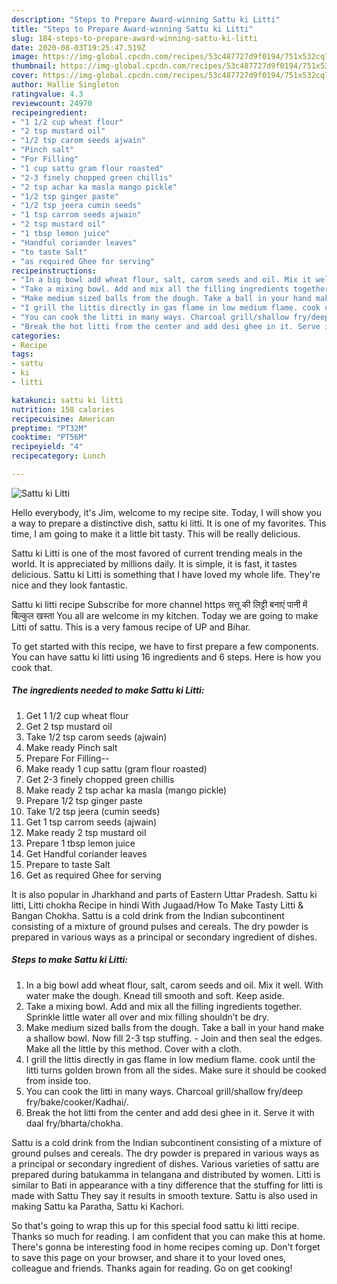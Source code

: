```yaml
---
description: "Steps to Prepare Award-winning Sattu ki Litti"
title: "Steps to Prepare Award-winning Sattu ki Litti"
slug: 184-steps-to-prepare-award-winning-sattu-ki-litti
date: 2020-08-03T19:25:47.519Z
image: https://img-global.cpcdn.com/recipes/53c487727d9f0194/751x532cq70/sattu-ki-litti-recipe-main-photo.jpg
thumbnail: https://img-global.cpcdn.com/recipes/53c487727d9f0194/751x532cq70/sattu-ki-litti-recipe-main-photo.jpg
cover: https://img-global.cpcdn.com/recipes/53c487727d9f0194/751x532cq70/sattu-ki-litti-recipe-main-photo.jpg
author: Hallie Singleton
ratingvalue: 4.3
reviewcount: 24970
recipeingredient:
- "1 1/2 cup wheat flour"
- "2 tsp mustard oil"
- "1/2 tsp carom seeds ajwain"
- "Pinch salt"
- "For Filling"
- "1 cup sattu gram flour roasted"
- "2-3 finely chopped green chillis"
- "2 tsp achar ka masla mango pickle"
- "1/2 tsp ginger paste"
- "1/2 tsp jeera cumin seeds"
- "1 tsp carrom seeds ajwain"
- "2 tsp mustard oil"
- "1 tbsp lemon juice"
- "Handful coriander leaves"
- "to taste Salt"
- "as required Ghee for serving"
recipeinstructions:
- "In a big bowl add wheat flour, salt, carom seeds and oil. Mix it well. With water make the dough. Knead till smooth and soft. Keep aside."
- "Take a mixing bowl. Add and mix all the filling ingredients together. Sprinkle little water all over and mix filling shouldn’t be dry."
- "Make medium sized balls from the dough. Take a ball in your hand make a shallow bowl. Now fill 2-3 tsp stuffing.  Join and then seal the edges. Make all the little by this method. Cover with a cloth."
- "I grill the littis directly in gas flame in low medium flame. cook until the litti turns golden brown from all the sides. Make sure it should be cooked from inside too."
- "You can cook the litti in many ways. Charcoal grill/shallow fry/deep fry/bake/cooker/Kadhai/."
- "Break the hot litti from the center and add desi ghee in it. Serve it with daal fry/bharta/chokha."
categories:
- Recipe
tags:
- sattu
- ki
- litti

katakunci: sattu ki litti 
nutrition: 158 calories
recipecuisine: American
preptime: "PT32M"
cooktime: "PT56M"
recipeyield: "4"
recipecategory: Lunch

---
```



![Sattu ki Litti](https://img-global.cpcdn.com/recipes/53c487727d9f0194/751x532cq70/sattu-ki-litti-recipe-main-photo.jpg)

Hello everybody, it's Jim, welcome to my recipe site. Today, I will show you a way to prepare a distinctive dish, sattu ki litti. It is one of my favorites. This time, I am going to make it a little bit tasty. This will be really delicious.

Sattu ki Litti is one of the most favored of current trending meals in the world. It is appreciated by millions daily. It is simple, it is fast, it tastes delicious. Sattu ki Litti is something that I have loved my whole life. They're nice and they look fantastic.

Sattu ki litti recipe Subscribe for more channel https सत्तू की लिट्टी बनाएं पानी में बिल्कुल खस्ता You all are welcome in my kitchen. Today we are going to make Litti of sattu. This is a very famous recipe of UP and Bihar.


To get started with this recipe, we have to first prepare a few components. You can have sattu ki litti using 16 ingredients and 6 steps. Here is how you cook that.

<!--inarticleads1-->

##### The ingredients needed to make Sattu ki Litti:

1. Get 1 1/2 cup wheat flour
1. Get 2 tsp mustard oil
1. Take 1/2 tsp carom seeds (ajwain)
1. Make ready Pinch salt
1. Prepare For Filling--
1. Make ready 1 cup sattu (gram flour roasted)
1. Get 2-3 finely chopped green chillis
1. Make ready 2 tsp achar ka masla (mango pickle)
1. Prepare 1/2 tsp ginger paste
1. Take 1/2 tsp jeera (cumin seeds)
1. Get 1 tsp carrom seeds (ajwain)
1. Make ready 2 tsp mustard oil
1. Prepare 1 tbsp lemon juice
1. Get Handful coriander leaves
1. Prepare to taste Salt
1. Get as required Ghee for serving


It is also popular in Jharkhand and parts of Eastern Uttar Pradesh. Sattu ki litti, Litti chokha Recipe in hindi With Jugaad/How To Make Tasty Litti &amp; Bangan Chokha. Sattu is a cold drink from the Indian subcontinent consisting of a mixture of ground pulses and cereals. The dry powder is prepared in various ways as a principal or secondary ingredient of dishes. 

<!--inarticleads2-->

##### Steps to make Sattu ki Litti:

1. In a big bowl add wheat flour, salt, carom seeds and oil. Mix it well. With water make the dough. Knead till smooth and soft. Keep aside.
1. Take a mixing bowl. Add and mix all the filling ingredients together. Sprinkle little water all over and mix filling shouldn’t be dry.
1. Make medium sized balls from the dough. Take a ball in your hand make a shallow bowl. Now fill 2-3 tsp stuffing.  - Join and then seal the edges. Make all the little by this method. Cover with a cloth.
1. I grill the littis directly in gas flame in low medium flame. cook until the litti turns golden brown from all the sides. Make sure it should be cooked from inside too.
1. You can cook the litti in many ways. Charcoal grill/shallow fry/deep fry/bake/cooker/Kadhai/.
1. Break the hot litti from the center and add desi ghee in it. Serve it with daal fry/bharta/chokha.


Sattu is a cold drink from the Indian subcontinent consisting of a mixture of ground pulses and cereals. The dry powder is prepared in various ways as a principal or secondary ingredient of dishes. Various varieties of sattu are prepared during batukamma in telangana and distributed by women. Litti is similar to Bati in appearance with a tiny difference that the stuffing for litti is made with Sattu They say it results in smooth texture. Sattu is also used in making Sattu ka Paratha, Sattu ki Kachori. 

So that's going to wrap this up for this special food sattu ki litti recipe. Thanks so much for reading. I am confident that you can make this at home. There's gonna be interesting food in home recipes coming up. Don't forget to save this page on your browser, and share it to your loved ones, colleague and friends. Thanks again for reading. Go on get cooking!
